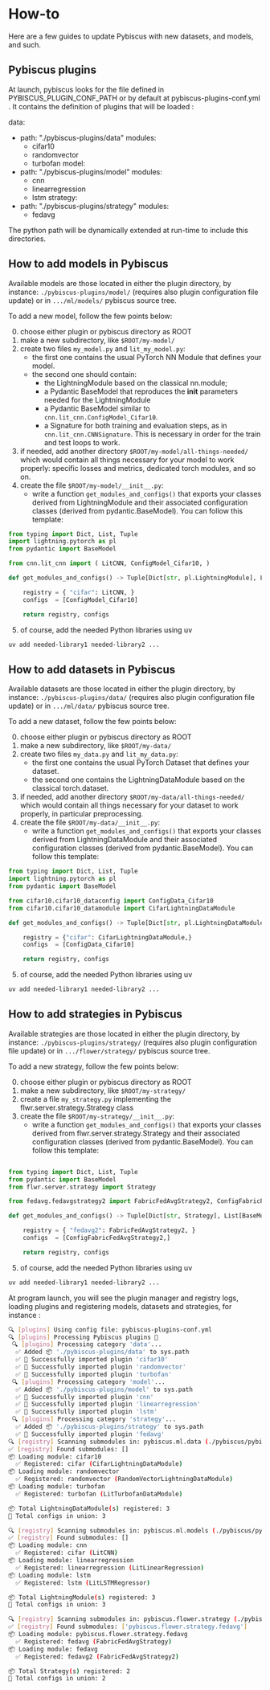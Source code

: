 # How-to

Here are a few guides to update Pybiscus with new datasets, and models, and such.

## Pybiscus plugins

At launch, pybiscus looks for the file defined in PYBISCUS_PLUGIN_CONF_PATH
or by default at pybiscus-plugins-conf.yml .
It contains the definition of plugins that will be loaded :

data:
  - path: "./pybiscus-plugins/data"
    modules:
      - cifar10
      - randomvector
      - turbofan
model:
  - path: "./pybiscus-plugins/model"
    modules:
      - cnn
      - linearregression
      - lstm
strategy:
  - path: "./pybiscus-plugins/strategy"
    modules:
      - fedavg

The python path will be dynamically extended at run-time to include this directories.

## How to add models in Pybiscus

Available models are those located in either the plugin directory,
by instance: `./pybiscus-plugins/model/`
(requires also plugin configuration file update)
or in `.../ml/models/` pybiscus source tree. 


To add a new model, follow the few points below:

0. choose either plugin or pybiscus directory as ROOT
1. make a new subdirectory, like `$ROOT/my-model/`
2. create two files `my_model.py` and `lit_my_model.py`:
    - the first one contains the usual PyTorch NN Module that defines your model.
    - the second one should contain:
        - the LightningModule based on the classical nn.module;
        - a Pydantic BaseModel that reproduces the __init__ parameters needed for the LightningModule
        - a Pydantic BaseModel similar to `cnn.lit_cnn.ConfigModel_Cifar10`.
        - a Signature for both training and evaluation steps, as in `cnn.lit_cnn.CNNSignature`. This is necessary in order for the train and test loops to work.
3. if needed, add another directory `$ROOT/my-model/all-things-needed/` which would contain all things necessary for your model to work properly: specific losses and metrics, dedicated torch modules, and so on.
4. create the file `$ROOT/my-model/__init__.py`:
    - write a function `get_modules_and_configs()` 
    that exports your classes derived from LightningModule
    and their associated configuration classes (derived from pydantic.BaseModel).
    You can follow this template:

```python
from typing import Dict, List, Tuple
import lightning.pytorch as pl
from pydantic import BaseModel

from cnn.lit_cnn import ( LitCNN, ConfigModel_Cifar10, )

def get_modules_and_configs() -> Tuple[Dict[str, pl.LightningModule], List[BaseModel]]:

    registry = { "cifar": LitCNN, }
    configs  = [ConfigModel_Cifar10]

    return registry, configs
```

5. of course, add the needed Python libraries using uv
```bash
uv add needed-library1 needed-library2 ...
```

## How to add datasets in Pybiscus

Available datasets are those located in either the plugin directory,
by instance: `./pybiscus-plugins/data/`
(requires also plugin configuration file update)
or in `.../ml/data/` pybiscus source tree. 

To add a new dataset, follow the few points below:

0. choose either plugin or pybiscus directory as ROOT
1. make a new subdirectory, like `$ROOT/my-data/`
2. create two files `my_data.py` and `lit_my_data.py`:
    - the first one contains the usual PyTorch Dataset that defines your dataset.
    - the second one contains the LightningDataModule based on the classical torch.dataset.
3. if needed, add another directory `$ROOT/my-data/all-things-needed/` which would contain all things necessary for your dataset to work properly, in particular preprocessing.
4. create the file `$ROOT/my-data/__init__.py`:
    - write a function `get_modules_and_configs()` 
    that exports your classes derived from LightningDataModule
    and their associated configuration classes (derived from pydantic.BaseModel).
    You can follow this template:

```python
from typing import Dict, List, Tuple
import lightning.pytorch as pl
from pydantic import BaseModel

from cifar10.cifar10_dataconfig import ConfigData_Cifar10 
from cifar10.cifar10_datamodule import CifarLightningDataModule 

def get_modules_and_configs() -> Tuple[Dict[str, pl.LightningDataModule], List[BaseModel]]:

    registry = {"cifar": CifarLightningDataModule,}
    configs  = [ConfigData_Cifar10]

    return registry, configs
```
5. of course, add the needed Python libraries using uv
```bash
uv add needed-library1 needed-library2 ...
```

## How to add strategies in Pybiscus

Available strategies are those located in either the plugin directory,
by instance: `./pybiscus-plugins/strategy/`
(requires also plugin configuration file update)
or in `.../flower/strategy/` pybiscus source tree. 

To add a new strategy, follow the few points below:

0. choose either plugin or pybiscus directory as ROOT
1. make a new subdirectory, like `$ROOT/my-strategy/`
2. create a file `my_strategy.py` implementing the flwr.server.strategy.Strategy class
3. create the file `$ROOT/my-strategy/__init__.py`:
    - write a function `get_modules_and_configs()` 
    that exports your classes derived from flwr.server.strategy.Strategy
    and their associated configuration classes (derived from pydantic.BaseModel).
    You can follow this template:

```python

from typing import Dict, List, Tuple
from pydantic import BaseModel
from flwr.server.strategy import Strategy

from fedavg.fedavgstrategy2 import FabricFedAvgStrategy2, ConfigFabricFedAvgStrategy2

def get_modules_and_configs() -> Tuple[Dict[str, Strategy], List[BaseModel]]:

    registry = { "fedavg2": FabricFedAvgStrategy2, }
    configs  = [ConfigFabricFedAvgStrategy2,]

    return registry, configs
```
5. of course, add the needed Python libraries using uv
```bash
uv add needed-library1 needed-library2 ...
```

At program launch, you will see the plugin manager and registry logs, 
loading plugins and registering models, datasets and strategies, for instance :

```bash
🔍 [plugins] Using config file: pybiscus-plugins-conf.yml
🔍 [plugins] Processing Pybiscus plugins 🧩
 🔍 [plugins] Processing category 'data'...
  ✅ Added 📦 './pybiscus-plugins/data' to sys.path
  ✅ 🧩 Successfully imported plugin 'cifar10'
  ✅ 🧩 Successfully imported plugin 'randomvector'
  ✅ 🧩 Successfully imported plugin 'turbofan'
 🔍 [plugins] Processing category 'model'...
  ✅ Added 📦 './pybiscus-plugins/model' to sys.path
  ✅ 🧩 Successfully imported plugin 'cnn'
  ✅ 🧩 Successfully imported plugin 'linearregression'
  ✅ 🧩 Successfully imported plugin 'lstm'
 🔍 [plugins] Processing category 'strategy'...
  ✅ Added 📦 './pybiscus-plugins/strategy' to sys.path
  ✅ 🧩 Successfully imported plugin 'fedavg'
🔍 [registry] Scanning submodules in: pybiscus.ml.data (./pybiscus/pybiscus/ml/data)
✅ [registry] Found submodules: []
📦 Loading module: cifar10
  ✅ Registered: cifar (CifarLightningDataModule)
📦 Loading module: randomvector
  ✅ Registered: randomvector (RandomVectorLightningDataModule)
📦 Loading module: turbofan
  ✅ Registered: turbofan (LitTurbofanDataModule)

📦 Total LightningDataModule(s) registered: 3
🧩 Total configs in union: 3

🔍 [registry] Scanning submodules in: pybiscus.ml.models (./pybiscus/pybiscus/ml/models)
✅ [registry] Found submodules: []
📦 Loading module: cnn
  ✅ Registered: cifar (LitCNN)
📦 Loading module: linearregression
  ✅ Registered: linearregression (LitLinearRegression)
📦 Loading module: lstm
  ✅ Registered: lstm (LitLSTMRegressor)

📦 Total LightningModule(s) registered: 3
🧩 Total configs in union: 3

🔍 [registry] Scanning submodules in: pybiscus.flower.strategy (./pybiscus/pybiscus/flower/strategy)
✅ [registry] Found submodules: ['pybiscus.flower.strategy.fedavg']
📦 Loading module: pybiscus.flower.strategy.fedavg
  ✅ Registered: fedavg (FabricFedAvgStrategy)
📦 Loading module: fedavg
  ✅ Registered: fedavg2 (FabricFedAvgStrategy2)

📦 Total Strategy(s) registered: 2
🧩 Total configs in union: 2

```
